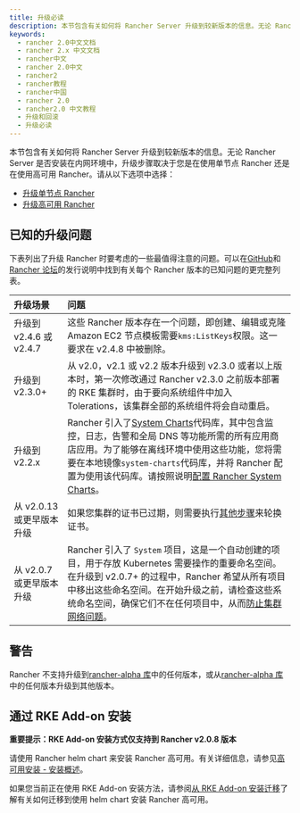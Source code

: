```yaml
---
title: 升级必读
description: 本节包含有关如何将 Rancher Server 升级到较新版本的信息。无论 Rancher Server 是否安装在内网环境中，升级步骤取决于您是在使用单节点 Rancher 还是在使用高可用 Rancher。请从以下选项中选择。
keywords:
  - rancher 2.0中文文档
  - rancher 2.x 中文文档
  - rancher中文
  - rancher 2.0中文
  - rancher2
  - rancher教程
  - rancher中国
  - rancher 2.0
  - rancher2.0 中文教程
  - 升级和回滚
  - 升级必读
---
```


本节包含有关如何将 Rancher Server 升级到较新版本的信息。无论 Rancher Server 是否安装在内网环境中，升级步骤取决于您是在使用单节点 Rancher 还是在使用高可用 Rancher。请从以下选项中选择：

- [升级单节点 Rancher](/docs/rancher2/installation_new/install-rancher-on-k8s/upgrades/single-node/_index)
- [升级高可用 Rancher](/docs/rancher2/installation_new/install-rancher-on-k8s/upgrades/ha/_index)

## 已知的升级问题

下表列出了升级 Rancher 时要考虑的一些最值得注意的问题。可以在[GitHub](https://github.com/rancher/rancher/releases)和[Rancher 论坛](https://forums.rancher.com/c/announcements/12)的发行说明中找到有关每个 Rancher 版本的已知问题的更完整列表。

| 升级场景                  | 问题                                                                                                                                                                                                                                                                                                                                                                     |
| :------------------------ | :----------------------------------------------------------------------------------------------------------------------------------------------------------------------------------------------------------------------------------------------------------------------------------------------------------------------------------------------------------------------- |
| 升级到 v2.4.6 或 v2.4.7   | 这些 Rancher 版本存在一个问题，即创建、编辑或克隆 Amazon EC2 节点模板需要`kms:ListKeys`权限。这一要求在 v2.4.8 中被删除。                                                                                                                                                                                                                                                |
| 升级到 v2.3.0+            | 从 v2.0，v2.1 或 v2.2 版本升级到 v2.3.0 或者以上版本时，第一次修改通过 Rancher v2.3.0 之前版本部署的 RKE 集群时，由于要向系统组件中加入 Tolerations，该集群全部的系统组件将会自动重启。                                                                                                                                                                                  |
| 升级到 v2.2.x             | Rancher 引入了[System Charts](https://github.com/rancher/system-charts)代码库，其中包含监控，日志，告警和全局 DNS 等功能所需的所有应用商店应用。为了能够在离线环境中使用这些功能，您将需要在本地镜像`system-charts`代码库，并将 Rancher 配置为使用该代码库。请按照说明[配置 Rancher System Charts](/docs/rancher2/installation_new/options/local-system-charts/_index)。 |
| 从 v2.0.13 或更早版本升级 | 如果您集群的证书已过期，则需要执行[其他步骤](/docs/rancher2/cluster-admin/certificate-rotation/_index)来轮换证书。                                                                                                                                                                                                                                                       |
| 从 v2.0.7 或更早版本升级  | Rancher 引入了 `System` 项目，这是一个自动创建的项目，用于存放 Kubernetes 需要操作的重要命名空间。在升级到 v2.0.7+ 的过程中，Rancher 希望从所有项目中移出这些命名空间。在开始升级之前，请检查这些系统命名空间，确保它们不在任何项目中，从而[防止集群网络问题](/docs/rancher2/installation_new/install-rancher-on-k8s/upgrades/namespace-migration/_index)。              |

## 警告

Rancher 不支持升级到[rancher-alpha 库](/docs/rancher2/installation_new/options/server-tags/_index)中的任何版本，或从[rancher-alpha 库](/docs/rancher2/installation_new/options/server-tags/_index)中的任何版本升级到其他版本。

## 通过 RKE Add-on 安装

**重要提示：RKE Add-on 安装方式仅支持到 Rancher v2.0.8 版本**

请使用 Rancher helm chart 来安装 Rancher 高可用。有关详细信息，请参见[高可用安装 - 安装概述](/docs/rancher2/installation_new/k8s-install/_index)。

如果您当前正在使用 RKE Add-on 安装方法，请参阅[从 RKE Add-on 安装迁移](/docs/rancher2/installation_new/install-rancher-on-k8s/upgrades/migrating-from-rke-add-on/_index)了解有关如何迁移到使用 helm chart 安装 Rancher 高可用。
